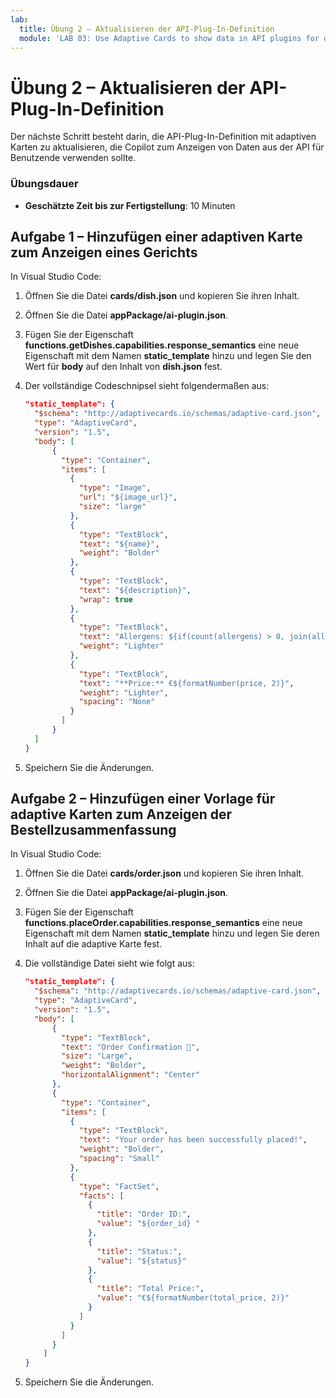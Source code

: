 ```yaml
---
lab:
  title: Übung 2 – Aktualisieren der API-Plug-In-Definition
  module: 'LAB 03: Use Adaptive Cards to show data in API plugins for declarative agents'
---
```


# Übung 2 – Aktualisieren der API-Plug-In-Definition

Der nächste Schritt besteht darin, die API-Plug-In-Definition mit adaptiven Karten zu aktualisieren, die Copilot zum Anzeigen von Daten aus der API für Benutzende verwenden sollte.

### Übungsdauer

- **Geschätzte Zeit bis zur Fertigstellung**: 10 Minuten

## Aufgabe 1 – Hinzufügen einer adaptiven Karte zum Anzeigen eines Gerichts

In Visual Studio Code:

1. Öffnen Sie die Datei **cards/dish.json** und kopieren Sie ihren Inhalt.
1. Öffnen Sie die Datei **appPackage/ai-plugin.json**.
1. Fügen Sie der Eigenschaft **functions.getDishes.capabilities.response_semantics** eine neue Eigenschaft mit dem Namen **static_template** hinzu und legen Sie den Wert für **body** auf den Inhalt von **dish.json** fest.
1. Der vollständige Codeschnipsel sieht folgendermaßen aus:

    ```json
    "static_template": {
      "$schema": "http://adaptivecards.io/schemas/adaptive-card.json",
      "type": "AdaptiveCard",
      "version": "1.5",
      "body": [
          {
            "type": "Container",
            "items": [
              {
                "type": "Image",
                "url": "${image_url}",
                "size": "large"
              },
              {
                "type": "TextBlock",
                "text": "${name}",
                "weight": "Bolder"
              },
              {
                "type": "TextBlock",
                "text": "${description}",
                "wrap": true
              },
              {
                "type": "TextBlock",
                "text": "Allergens: ${if(count(allergens) > 0, join(allergens, ', '), 'none')}",
                "weight": "Lighter"
              },
              {
                "type": "TextBlock",
                "text": "**Price:** €${formatNumber(price, 2)}",
                "weight": "Lighter",
                "spacing": "None"
              }
            ]
          }
      ]
    }
    ```

1. Speichern Sie die Änderungen.

## Aufgabe 2 – Hinzufügen einer Vorlage für adaptive Karten zum Anzeigen der Bestellzusammenfassung

In Visual Studio Code:

1. Öffnen Sie die Datei **cards/order.json** und kopieren Sie ihren Inhalt.
1. Öffnen Sie die Datei **appPackage/ai-plugin.json**.
1. Fügen Sie der Eigenschaft **functions.placeOrder.capabilities.response_semantics** eine neue Eigenschaft mit dem Namen **static_template** hinzu und legen Sie deren Inhalt auf die adaptive Karte fest.
1. Die vollständige Datei sieht wie folgt aus:

    ```json
    "static_template": {
      "$schema": "http://adaptivecards.io/schemas/adaptive-card.json",
      "type": "AdaptiveCard",
      "version": "1.5",
      "body": [
          {
            "type": "TextBlock",
            "text": "Order Confirmation 🤌",
            "size": "Large",
            "weight": "Bolder",
            "horizontalAlignment": "Center"
          },
          {
            "type": "Container",
            "items": [
              {
                "type": "TextBlock",
                "text": "Your order has been successfully placed!",
                "weight": "Bolder",
                "spacing": "Small"
              },
              {
                "type": "FactSet",
                "facts": [
                  {
                    "title": "Order ID:",
                    "value": "${order_id} "
                  },
                  {
                    "title": "Status:",
                    "value": "${status}"
                  },
                  {
                    "title": "Total Price:",
                    "value": "€${formatNumber(total_price, 2)}"
                  }
                ]
              }
            ]
          }
        ]
    }
    ```

1. Speichern Sie die Änderungen.
